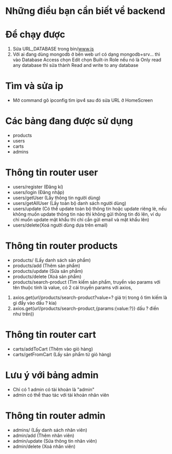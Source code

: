 # Những điều bạn cần biết về backend

# Để chạy được
1. Sửa URL_DATABASE trong bin/www.js
2. Với ai đang dùng mongodb ở bên web url có dạng mongodb+srv... thì vào Database Access chọn Edit chọn Built-in Role nếu nó là Only read any database thì sửa thành Read and write to any database

# Tìm và sửa ip
- Mở command gõ ipconfig tìm ipv4 sau đó sửa URL ở HomeScreen

# Các bảng đang được sử dụng
- products
- users
- carts
- admins

# Thông tin router user
- users/register (Đăng kí)
- users/login (Đăng nhập)
- users/getUser (Lấy thông tin người dùng)
- users/getAllUser (Lấy toàn bộ danh sách người dùng)
- users/update (Có thể update toàn bộ thông tin hoặc update riêng lẻ, nếu không muốn update thông tin nào
thì không gửi thông tin đó lên, ví dụ chỉ muốn update mật khẩu thì chỉ cần gửi email và mật khẩu lên)
- users/delete(Xoá người dùng dựa trên email)

# Thông tin router products
- products/ (Lấy danh sách sản phẩm)
- products/add (Thêm sản phẩm)
- products/update (Sửa sản phẩm)
- products/delete (Xoá sản phẩm)
- products/search-product (Tìm kiếm sản phẩm, truyền vào params với tên thuộc tính là value,
có 2 cái truyền params với axios,
1. axios.get(url/products/search-product?value=? giá trị trong ô tìm kiếm là gì đẩy vào dấu ? kia)
2. axios.get(url/products/search-product,{params:{value:?}} dấu ? điền như trên))

# Thông tin router cart
- carts/addToCart (Thêm vào giỏ hàng)
- carts/getFromCart (Lấy sản phẩm từ giỏ hàng)

# Lưu ý với bảng admin
- Chỉ có 1 admin có tài khoản là "admin"
- admin có thể thao tác với tài khoản nhân viên

# Thông tin router admin
- admins/ (Lấy danh sách nhân viên)
- admin/add (Thêm nhân viên)
- admin/update (Sửa thông tin nhân viên)
- admin/delete (Xoá nhân viên)


